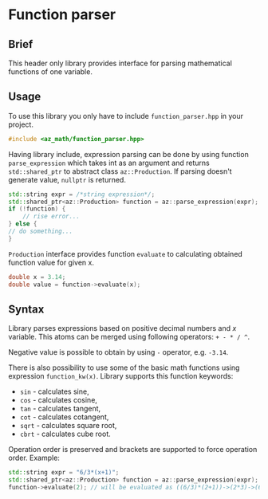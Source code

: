 # Function parser

## Brief
This header only library provides interface for parsing mathematical
functions of one variable.

## Usage
To use this library you only have to include `function_parser.hpp` in 
your project.
```c++
#include <az_math/function_parser.hpp>
```
Having library include, expression parsing can be done by using 
function `parse_expression` which takes int as an argument and returns
`std::shared_ptr` to abstract class `az::Production`. If parsing 
doesn't generate value, `nullptr` is returned.
```c++
std::string expr = /*string expression*/;
std::shared_ptr<az::Production> function = az::parse_expression(expr);
if (!function) {
    // rise error...
} else {
// do something...
}
```
`Production` interface provides function `evaluate` to calculating 
obtained function value for given x.
```c++
double x = 3.14;
double value = function->evaluate(x);
```

## Syntax
Library parses expressions based on positive decimal numbers and 
*x* variable. This atoms can be merged using following operators:
`+ - * / ^`.

Negative value is possible to obtain by using `-` operator, e.g.
`-3.14`.

There is also possibility to use some of the basic math functions using
expression `function_kw(x)`. Library supports this function keywords:
* `sin` - calculates sine,
* `cos` - calculates cosine,
* `tan` - calculates tangent,
* `cot` - calculates cotangent,
* `sqrt` - calculates square root,
* `cbrt` - calculates cube root.

Operation order is preserved and brackets are supported to force 
operation order. Example:
```c++
std::string expr = "6/3*(x+1)";
std::shared_ptr<az::Production> function = az::parse_expression(expr);
function->evaluate(2); // will be evaluated as ((6/3)*(2+1))->(2*3)->(6)
```
